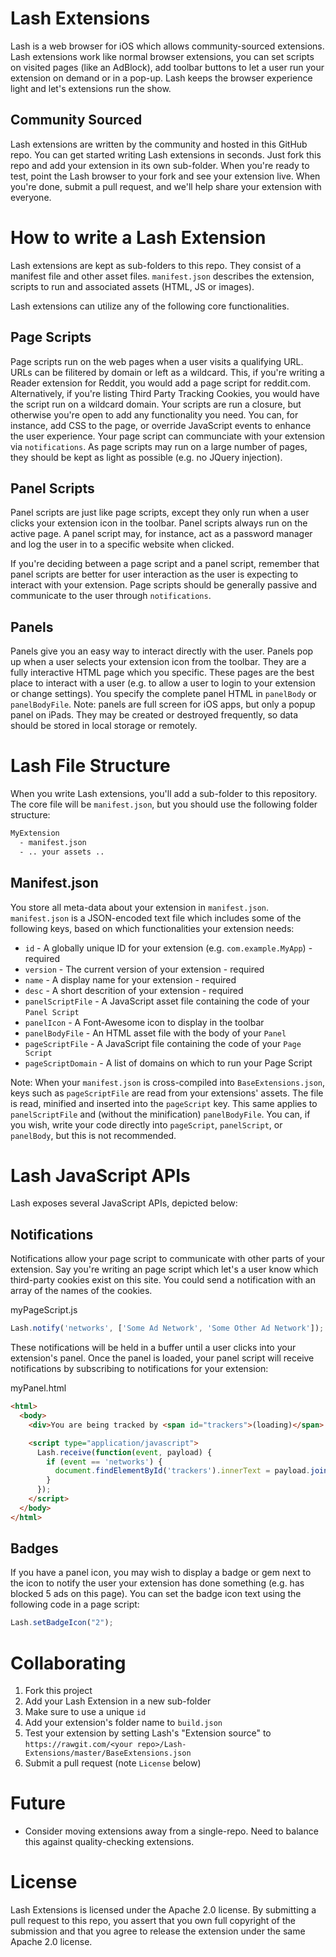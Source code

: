 # Lash Extensions

Lash is a web browser for iOS which allows community-sourced extensions.  Lash extensions work like normal browser extensions, you can set scripts on visited pages (like an AdBlock), add toolbar buttons to let a user run your extension on demand or in a pop-up.  Lash keeps the browser experience light and let's extensions run the show.

## Community Sourced

Lash extensions are written by the community and hosted in this GitHub repo.  You can get started writing Lash extensions in seconds.  Just fork this repo and add your extension in its own sub-folder.  When you're ready to test, point the Lash browser to your fork and see your extension live.  When you're done, submit a pull request, and we'll help share your extension with everyone.

# How to write a Lash Extension

Lash extensions are kept as sub-folders to this repo.  They consist of a manifest file and other asset files.  `manifest.json` describes the extension, scripts to run and associated assets (HTML, JS or images).

Lash extensions can utilize any of the following core functionalities.

## Page Scripts

Page scripts run on the web pages when a user visits a qualifying URL.  URLs can be filitered by domain or left as a wildcard.  This, if you're writing a Reader extension for Reddit, you would add a page script for reddit.com.  Alternatively, if you're listing Third Party Tracking Cookies, you would have the script run on a wildcard domain.  Your scripts are run a closure, but otherwise you're open to add any functionality you need.  You can, for instance, add CSS to the page, or override JavaScript events to enhance the user experience.  Your page script can communciate with your extension via `notifications`.  As page scripts may run on a large number of pages, they should be kept as light as possible (e.g. no JQuery injection).

## Panel Scripts

Panel scripts are just like page scripts, except they only run when a user clicks your extension icon in the toolbar.  Panel scripts always run on the active page.  A panel script may, for instance, act as a password manager and log the user in to a specific website when clicked.

If you're deciding between a page script and a panel script, remember that panel scripts are better for user interaction as the user is expecting to interact with your extension.  Page scripts should be generally passive and communicate to the user through `notifications`.

## Panels

Panels give you an easy way to interact directly with the user.  Panels pop up when a user selects your extension icon from the toolbar.  They are a fully interactive HTML page which you specific.  These pages are the best place to interact with a user (e.g. to allow a user to login to your extension or change settings).  You specify the complete panel HTML in `panelBody` or `panelBodyFile`.  Note: panels are full screen for iOS apps, but only a popup panel on iPads.  They may be created or destroyed frequently, so data should be stored in local storage or remotely.

# Lash File Structure

When you write Lash extensions, you'll add a sub-folder to this repository.  The core file will be `manifest.json`, but you should use the following folder structure:

```sh
MyExtension
  - manifest.json
  - .. your assets ..
```

## Manifest.json

You store all meta-data about your extension in `manifest.json`.  `manifest.json` is a JSON-encoded text file which includes some of the following keys, based on which functionalities your extension needs:

 * `id` - A globally unique ID for your extension (e.g. `com.example.MyApp`) - required
 * `version` - The current version of your extension - required
 * `name` - A display name for your extension - required
 * `desc` - A short descrition of your extension - required
 * `panelScriptFile` - A JavaScript asset file containing the code of your `Panel Script`
 * `panelIcon` - A Font-Awesome icon to display in the toolbar
 * `panelBodyFile` - An HTML asset file with the body of your `Panel`
 * `pageScriptFile` - A JavaScript file containing the code of your `Page Script`
 * `pageScriptDomain` - A list of domains on which to run your Page Script

Note: When your `manifest.json` is cross-compiled into `BaseExtensions.json`, keys such as `pageScriptFile` are read from your extensions' assets.  The file is read, minified and inserted into the `pageScript` key.  This same applies to `panelScriptFile` and (without the minification) `panelBodyFile`.  You can, if you wish, write your code directly into `pageScript`, `panelScript`, or `panelBody`, but this is not recommended.

# Lash JavaScript APIs

Lash exposes several JavaScript APIs, depicted below:

## Notifications

Notifications allow your page script to communicate with other parts of your extension.  Say you're writing an page script which let's a user know which third-party cookies exist on this site.  You could send a notification with an array of the names of the cookies.

myPageScript.js
```javascript
Lash.notify('networks', ['Some Ad Network', 'Some Other Ad Network']);
```

These notifications will be held in a buffer until a user clicks into your extension's panel.  Once the panel is loaded, your panel script will receive notifications by subscribing to notifications for your extension:

myPanel.html
```html
<html>
  <body>
    <div>You are being tracked by <span id="trackers">(loading)</span>.</div>

    <script type="application/javascript">
      Lash.receive(function(event, payload) {
        if (event == 'networks') {
          document.findElementById('trackers').innerText = payload.join(', ');
        }
      });
    </script>
  </body>
</html>
```

## Badges

If you have a panel icon, you may wish to display a badge or gem next to the icon to notify the user your extension has done something (e.g. has blocked 5 ads on this page).  You can set the badge icon text using the following code in a page script:

```javascript
Lash.setBadgeIcon("2");
```

# Collaborating

1. Fork this project
2. Add your Lash Extension in a new sub-folder
3. Make sure to use a unique `id`
4. Add your extension's folder name to `build.json`
5. Test your extension by setting Lash's "Extension source" to `https://rawgit.com/<your repo>/Lash-Extensions/master/BaseExtensions.json`
6. Submit a pull request (note `License` below)

# Future

* Consider moving extensions away from a single-repo.  Need to balance this against quality-checking extensions.
# License

Lash Extensions is licensed under the Apache 2.0 license.  By submitting a pull request to this repo, you assert that you own full copyright of the submission and that you agree to release the extension under the same Apache 2.0 license.